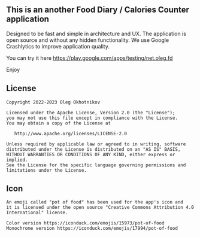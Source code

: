 
## This is an another Food Diary / Calories Counter application

Designed to be fast and simple in architecture and UX. 
The application is open source and without any hidden functionality.
We use Google Crashlytics to improve application quality.

You can try it here https://play.google.com/apps/testing/net.oleg.fd

Enjoy


## License

    Copyright 2022-2023 Oleg Okhotnikov

    Licensed under the Apache License, Version 2.0 (the "License");
    you may not use this file except in compliance with the License.
    You may obtain a copy of the License at

       http://www.apache.org/licenses/LICENSE-2.0

    Unless required by applicable law or agreed to in writing, software
    distributed under the License is distributed on an "AS IS" BASIS,
    WITHOUT WARRANTIES OR CONDITIONS OF ANY KIND, either express or implied.
    See the License for the specific language governing permissions and
    limitations under the License.

## Icon

    An emoji called "pot of food" has been used for the app's icon and 
    it is licensed under the open source "Creative Commons Attribution 4.0 
    International" license.
    
    Color version https://iconduck.com/emojis/15973/pot-of-food
    Monochrome version https://iconduck.com/emojis/17994/pot-of-food
